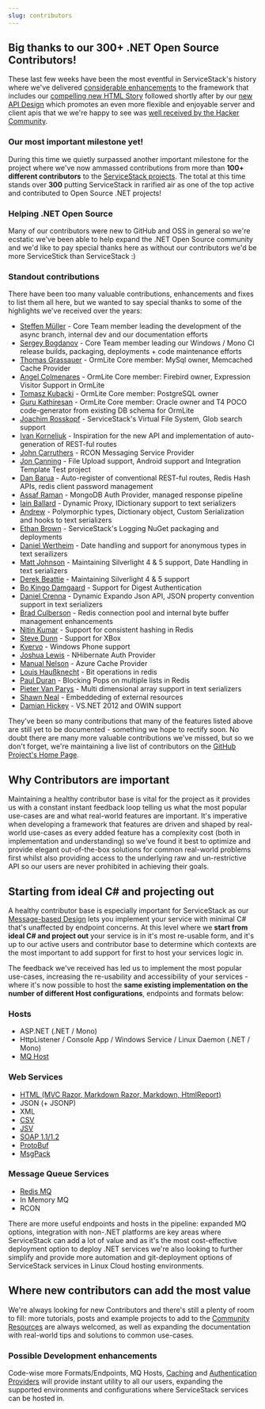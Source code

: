 ```yaml
---
slug: contributors
---
```


## Big thanks to our 300+ .NET Open Source Contributors!

These last few weeks have been the most eventful in ServiceStack's history where we've delivered [considerable enhancements](/release-notes-history) to the framework that includes our [compelling new HTML Story](http://razor.servicestack.net) followed shortly after by our [new API Design](/api-design) which promotes an even more flexible and enjoyable server and client apis that we we're happy to see was [well received by the Hacker Community](http://news.ycombinator.com/item?id=4564416).

### Our most important milestone yet!

During this time we quietly surpassed another important milestone for the project where we've now ammassed contributions from more than **100+ different contributors** to the [ServiceStack projects](https://github.com/ServiceStack). The total at this time stands over **300** putting ServiceStack in rarified air as one of the top active and contributed to Open Source .NET projects! 

### Helping .NET Open Source 

Many of our contributors were new to GitHub and OSS in general so we're ecstatic we've been able to help expand the .NET Open Source community and we'd like to pay special thanks here as without our contributors we'd be more ServiceStick than ServiceStack :)

### Standout contributions

There have been too many valuable contributions, enhancements and fixes to list them all here, but we wanted to say special thanks to some of the highlights we've received over the years:

  - [Steffen Müller](https://github.com/arxisos) - Core Team member leading the development of the async branch, internal dev and our documentation efforts
  - [Sergey Bogdanov](https://github.com/desunit) - Core Team member leading our Windows / Mono CI release builds, packaging, deployments + code maintenance efforts
  - [Thomas Grassauer](https://github.com/brainless83) - OrmLite Core member: MySql owner, Memcached Cache Provider
  - [Angel Colmenares](https://github.com/angelcolmenares) - OrmLite Core member: Firebird owner, Expression Visitor Support in OrmLite
  - [Tomasz Kubacki](https://github.com/tomaszkubacki)   - OrmLite Core member: PostgreSQL owner
  - [Guru Kathiresan](https://github.com/gkathire)  - OrmLite Core member: Oracle owner and T4 POCO code-generator from existing DB schema for OrmLite
  - [Joachim Rosskopf](https://github.com/jrosskopf) - ServiceStack's Virtual File System, Glob search support
  - [Ivan Korneliuk](https://github.com/vansha) - Inspiration for the new API and implementation of auto-generation of REST-ful routes
  - [John Carruthers](https://github.com/JohnACarruthers) - RCON Messaging Service Provider
  - [Jon Canning](https://github.com/JonCanning) - File Upload support, Android support and Integration Template Test project
  - [Dan Barua](https://github.com/danbarua) - Auto-register of conventional REST-ful routes, Redis Hash APIs, redis client password management
  - [Assaf Raman](https://github.com/assaframan) - MongoDB Auth Provider, managed response pipeline
  - [Iain Ballard](https://github.com/i-e-b) - Dynamic Proxy, IDictionary support to text serializers
  - [Andrew](https://github.com/awr) - Polymorphic types, Dictionary object, Custom Serialization and hooks to text serializers
  - [Ethan Brown](https://github.com/Iristyle) - ServiceStack's Logging NuGet packaging and deployments  
  - [Daniel Wertheim](https://github.com/danielwertheim) - Date handling and support for anonymous types in text serailizers
  - [Matt Johnson](https://github.com/mj1856) - Maintaining Silverlight 4 & 5 support, Date Handling in text serializers
  - [Derek Beattie](https://github.com/dbeattie71) - Maintaining Silverlight 4 & 5 support
  - [Bo Kingo Damgaard](https://github.com/bokmadsen) - Support for Digest Authentication
  - [Daniel Crenna](https://github.com/danielcrenna) - Dynamic Expando Json API, JSON property convention support in text serializers
  - [Brad Culberson](https://github.com/bculberson) - Redis connection pool and internal byte buffer management enhancements
  - [Nitin Kumar](https://github.com/kumarnitin) - Support for consistent hashing in Redis
  - [Steve Dunn](https://github.com/SteveDunn) - Support for XBox
  - [Kvervo](https://github.com/kvervo) - Windows Phone support
  - [Joshua Lewis](https://github.com/joshilewis) - NHibernate Auth Provider
  - [Manual Nelson](https://github.com/manuelnelson) - Azure Cache Provider
  - [Louis Haußknecht](https://github.com/lhaussknecht) - Bit operations in redis
  - [Paul Duran](https://github.com/paulduran) - Blocking Pops on multiple lists in Redis
  - [Pieter Van Parys](https://github.com/pietervp) - Multi dimensional array support in text serializers
  - [Shawn Neal](https://github.com/sneal) - Embeddeding of external resources
  - [Damian Hickey](https://github.com/damianh) - VS.NET 2012 and OWIN support

They've been so many contributions that many of the features listed above are still yet to be documented - something we hope to rectify soon. No doubt there are many more valuable contributions we've missed, but so we don't forget, we're maintaining a live list of contributors on the [GitHub Project's Home Page](https://github.com/ServiceStack/ServiceStack#contributors).

## Why Contributors are important

Maintaining a healthy contributor base is vital for the project as it provides us with a constant instant feedback loop telling us what the most popular use-cases are and what real-world features are important. It's imperative when developing a framework that features are driven and shaped by real-world use-cases as every added feature has a complexity cost (both in implementation and understanding) so we've found it best to optimize and provide elegant out-of-the-box solutions for common real-world problems first whilst also providing access to the underlying raw and un-restrictive API so our users are never prohibited in achieving their goals.

## Starting from ideal C# and projecting out

A healthy contributor base is especially important for ServiceStack as our [Message-based Design](/advantages-of-message-based-web-services) lets you implement your service with minimal C# that's unaffected by endpoint concerns. At this level where we **start from ideal C# and project out** your service is in it's most re-usable form, and it's up to our active users and contributor base to determine which contexts are the most important to add support for first to host your services logic in.

The feedback we've received has led us to implement the most popular use-cases, increasing the re-usability and accessibility of your services - where it's now possible to host the **same existing implementation on the number of different Host configurations**, endpoints and formats below:

### Hosts

  - ASP.NET (.NET / Mono)
  - HttpListener / Console App / Windows Service / Linux Daemon (.NET / Mono)
  - [MQ Host](/messaging-and-redis)

### Web Services

  - [HTML (MVC Razor, Markdown Razor, Markdown, HtmlReport)](http://razor.servicestack.net/)
  - JSON (+ JSONP)
  - XML
  - [CSV](/csv-format)
  - [JSV](/jsv-format)
  - [SOAP 1.1/1.2](/soap-support)
  - [ProtoBuf](/protobuf-format)
  - [MsgPack](/messagepack-format)

### Message Queue Services

  - [Redis MQ](/messaging-and-redis)
  - In Memory MQ
  - RCON

There are more useful endpoints and hosts in the pipeline: expanded MQ options, integration with non-.NET platforms are key areas where ServiceStack can add a lot of value and as it's the most cost-effective deployment option to deploy .NET services we're also looking to further simplify and provide more automation and git-deployment options of ServiceStack services in Linux Cloud hosting environments. 

## Where new contributors can add the most value

We're always looking for new Contributors and there's still a plenty of room to fill: more tutorials, posts and example projects to add to the [Community Resources](/community-resources) are always welcomed, as well as expanding the documentation with real-world tips and solutions to common use-cases. 

### Possible Development enhancements

Code-wise more Formats/Endpoints, MQ Hosts, [Caching](/caching) and [Authentication Providers](/authentication-and-authorization) will provide instant utility to all our users, expanding the supported environments and configurations where ServiceStack services can be hosted in.